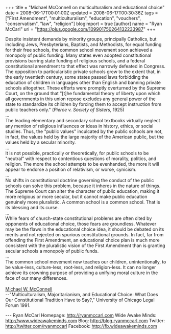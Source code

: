 +++
title = "Michael McConnell on multiculturalism and educational choice"
date = 2008-06-17T00:01:00Z
updated = 2008-06-17T00:30:36Z
tags = ["First Amendment", "multiculturalism", "education", "vouchers", "conservatism", "law", "religion"]
blogimport = true
[author]
	name = "Ryan McCarl"
	uri = "https://plus.google.com/109901750264132233987"
+++

Despite insistent demands by minority groups, principally Catholics, but including Jews, Presbyterians, Baptists, and Methodists, for equal funding for their free schools, the common school movement soon achieved a monopoly of public funding.  Many states even adopted constitutional provisions barring state funding of religious schools, and a federal constitutional amendment to that effect was narrowly defeated in Congress.  The opposition to particularistic private schools grew to the extent that, in the early twentieth century, some states passed laws forbidding the education of children in languages other than English and banning private schools altogether.  These efforts were promptly overturned by the Supreme Court, on the ground that "[t]he fundamental theory of liberty upon which all governments in this union repose excludes any general power of the state to standardize its children by forcing them to accept instruction from public teachers only." (<em>Pierce v. Society of Sisters</em>, 1925)<br />...<br />The leading elementary and secondary school textbooks virtually neglect any mention of religious influences or ideas in history, ethics, or social studies.  Thus, the "public values" inculcated by the public schools are not, in fact, the values held by the large majority of the American public, but the values held by a secular minority.<br />...<br />It is not possible, practically or theoretically, for public schools to be "neutral" with respect to contentious questions of morality, politics, and religion.  The more the school attempts to be evenhanded, the more it will appear to endorse a position of relativism, or worse, cynicism.<br />...<br />No shifts in constitutional doctrine governing the conduct of the public schools can solve this problem, because it inheres in the nature of things.  The Supreme Court can alter the character of public education, making it more religious or more secular, but it cannot make public education genuinely more pluralistic.  A common school is a common school.  That is its blessing and its curse.<br />...<br />While fears of church-state constitutional problems are often cited by opponents of educational choice, those fears are groundless.  Whatever may be the flaws in the educational choice idea, it should be debated on its merits and not rejected on spurious constitutional grounds.  In fact, far from offending the First Amendment, an educational choice plan is much more consistent with the pluralistic vision of the First Amendment than is granting secular schools a monopoly of public funds.<br />...<br />The common school movement now teaches our children, unintentionally, to be value-less, culture-less, root-less, and religion-less.  It can no longer achieve its crowning purpose of providing a unifying moral culture in the face of our many differences.<br /><br /><a href="http://en.wikipedia.org/wiki/Michael_W._McConnell">Michael W. McConnell</a><br />  --"Multiculturalism, Majoritarianism, and Educational Choice: What Does Our Constitutional Tradition Have to Say?," University of Chicago Legal Forum 1991.<div class="blogger-post-footer">---
Ryan McCarl
Homepage: http://ryanmccarl.com
Wide Awake Minds: http://www.wideawakeminds.com
Blog: http://blog.ryanmccarl.com
Twitter: http://twitter.com/ryanmccarl
Facebook: http://fb.wideawakeminds.com</div>
